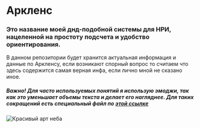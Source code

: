 # Аркленс
### Это название моей днд-подобной системы для НРИ, нацеленной на простоту подсчета и удобство ориентирования. 
В данном репозитории будет хранится актуальная информация и данные по Аркленсу, если возникают спорный вопрос то считаем что здесь содержится самая верная инфа, если лично мной не сказано иное.

##### Важно! Для часто используемых понятий я использую эмоджи, так как это уменьшает объемы текста и делает его нагляднее. Для таких сокращений есть специальный файл по [этой ссылке](https://github.com/MindHardt/Arklens-guides/blob/main/Thesaurus.md)

![Красивый арт неба](https://i.pinimg.com/originals/13/ba/b2/13bab23cbd638ffe5154a6b38a2f0512.jpg)
